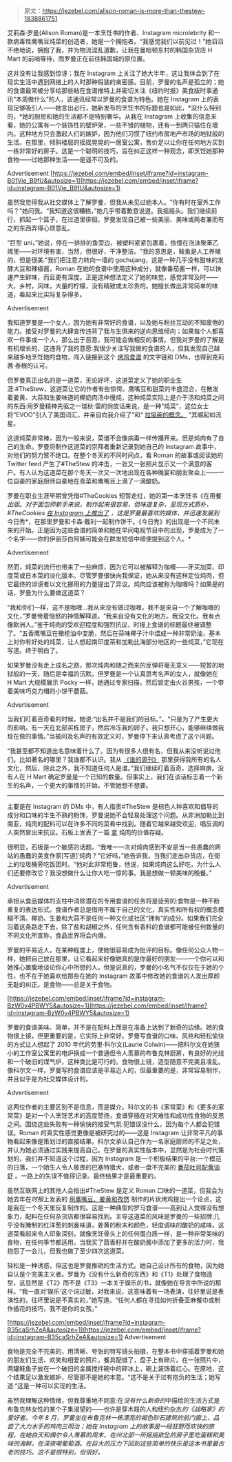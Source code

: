 > 原文：<https://jezebel.com/alison-roman-is-more-than-thestew-1838861751>

艾莉森·罗曼(Alison Roman)是一本烹饪书的作者、Instagram microlebrity 和一款病毒性鹰嘴豆炖菜的创造者，她是一个拥抱者。“我感觉我们以前见过！”她滔滔不绝地说，拥抱了我，并为物流混乱道歉，让我在曼哈顿东村的韩国杂货店 H Mart 的前哨等待，而罗曼正在前往韩国城的原位置。

这并没有让我感到惊讶；我在 Instagram 上关注了她大半年，这让我体会到了在现实生活中遇到网络上的人时那种假装的亲密感。目前，罗曼的名声是孤立的；她的食谱最常被分享给那些粘在食谱推特上并密切关注《纽约时报》美食版时事通讯“本周做什么”的人，该通讯经常以罗曼的食谱为特色。她在 Instagram 上的表现足够吸引人——她言出必行，她新发布的烹饪书的标题也是如此，*没什么特别的，*她的厨房和她的生活都不是特别奢华。从我在 Instagram 上收集的信息来看，她的公寓有一个装饰性的壁炉架，一些不错的植物，还有一到两只猫住在墙内。这种地方只会激起人们的嫉妒，因为他们习惯了纽约市房地产市场的地狱般的生活。在那里，倾斜楼层的摇摇晃晃的一居室公寓，售价足以让你在任何地方买到一栋非常好的房子。这是一个聪明的技巧，旨在纠正这样一种观念，即烹饪她那种食物——过她那种生活——是遥不可及的。

<label class="bxm4mm-13 juykRM">Advertisement</label> [https://jezebel.com/embed/inset/iframe?id=instagram-B01Vie_B9fU&autosize=1](https://jezebel.com/embed/inset/iframe?id=instagram-B01Vie_B9fU&autosize=1) 

虽然我觉得我从社交媒体上了解罗曼，但我从未见过她本人。"你有时在室外工作吗？"她问我。“我知道这很糟糕，”她几乎带着歉意说道。我摇摇头。我们继续前行，抓起一个篮子，在过道里徘徊，罗曼发现自己被一些美丽、美味或两者兼而有之的东西弄得心烦意乱。

“巨型 uni，”她说，停在一排排的鱼旁边，被塑料紧紧包裹着，依偎在泡沫聚苯乙烯里——对环境有害，当然，但很好，干净整洁。"我的意思是，鲑鱼是人工养殖的，但是很美."我们把注意力转向一墙的 gochujang，这是一种几乎没有甜味的发酵大豆和辣椒酱，Roman 在她的食谱中使用这种成分，就像番茄酱一样，可以快速产生鲜味，而且更有深度。正是这种想法定义了她的味觉，感觉非常及时——大，乡村，风味，大量的柠檬，没有精致或太珍贵的。她擅长做出非常简单的味道，看起来比实际复杂得多。

<label class="bxm4mm-13 juykRM">Advertisement</label>

我知道罗曼是一个女人，因为她有非常好的食谱，以及她与粉丝互动的不知疲倦的能力。接受对罗曼的大肆宣传违背了我与生俱来的逆向思维倾向；如果每个人都喜欢一件事或一个人，那么出于恶意，我可能会做相反的事情。但我对罗曼的了解是有机增长的，这违背了我的意愿:我很少关注写我做的食谱的人，但我发现自己越来越多地烹饪她的食物，闯入链接到这个 [烤鸡食谱](https://www.thecut.com/2018/06/chrissy-teigen-sheet-pan-meal-over-easy.html) 的文字链和 DMs，也得到克莉茜·泰根的认可。

但罗曼真正出名的是一道菜，无论好坏，这道菜定义了她的职业生涯:#TheStew，这道菜让它的作者有些惊愕。鹰嘴豆和甜菜的丰盛混合，在散发着姜黄、大蒜和生姜味道的椰奶肉汤中慢炖，这种炖菜实际上是介于汤和炖菜之间的东西:用罗曼精神先驱之一瑞秋·雷的俏皮话来说，是一种“炖菜”，这位女士将“EVOO”引入了美国词汇，并亲自向我介绍了“和“ [垃圾碗的概念。](https://www.thekitchn.com/hot-or-not-rach-32808) “其崛起如流星。

这道炖菜非常棒，因为一般来说，菜谱不会像病毒一样传播开来。但是炖肉有了自己的生命。罗曼将制作这道菜的崇拜者重新记录到她自己的 Instagram 故事中，对他们的努力赞不绝口。在整个冬天的不同时间点，看 Roman 的故事或阅读她的 Twitter feed 产生了#TheStew 的冲击，一张又一张照片显示又一个满意的客户。有人认为这道菜在那个冬天一次又一次地出现在各种晚宴和朋友聚会上——一位自豪的家庭厨师自豪地在青菜和鹰嘴豆上滴了一滴酸奶。

罗曼在职业生涯早期曾凭借#TheCookies 短暂走红，她的第一本烹饪书《在用餐*出版。对于面包师新手来说，制作起来很容易，但味道复杂，呈现方式质朴，#TheCookies [在 Instagram 上推出了](https://www.instagram.com/explore/tags/thecookies/?hl=en) ，这是罗曼最喜欢的媒体，并迅速发展到*今日秀*，在那里罗曼和卡森·戴利一起制作饼干。《今日秀》的出现是一个不同未来的开始。正是因为这些食谱的简单和她在早间电视节目中的出现，罗曼成为了一个名字——你的伊丽莎白阿姨可能会在群发短信中顺便提到这个人。*

<label class="bxm4mm-13 juykRM">Advertisement</label>

然而，炖菜的流行也带来了一些麻烦，因为它可以被解释为咖喱——牙买加菜、印度菜或日本菜的淡化版本。尽管罗曼很快向我保证，她从来没有这样定位炖肉，但它最终的诽谤者以文化挪用的力量提出了异议。炖肉应该被称为咖喱吗？如果是的话，罗曼为什么要做这道菜？

“我和你们一样，这不是咖喱...我从来没有做过咖喱，我不是来自一个了解咖喱的文化，”罗曼带着恼怒的神情解释道。“我来自没有文化的地方。我没文化。我有点像欧洲人。”鉴于炖肉的受欢迎程度和强烈抗议，时报上食谱的标题最终被调整了。“五香鹰嘴豆在橄榄油中变脆，然后在蒜味椰子汁中煨成一种非常奶油，基本上对你有好处的炖菜，让人想起南印度茶和加勒比海部分地区的一些炖菜，”它现在写道。终于明白了。

如果罗曼没有走上成名之路，那次炖肉和随之而来的反弹将毫无意义——短暂的地狱般的一天，随后是幸福的沉默。但罗曼是一个认真思考名声的女人，就像她在 H Mart 大规模展示 Pocky 一样，她通过专家扫描，然后锁定虫火谷男孩，一个带着美味巧克力帽的小饼干蘑菇。

<label class="bxm4mm-13 juykRM">Advertisement</label>

当我们盯着百奇看的时候，她说:“出名并不是我们的目标。”。“只是为了产生更大的影响。有一天在北部买栋房子，然后冷冻我的卵子。我只想开心，能够继续做我现在做的事情。”当被问及名声的有效定义时，罗曼停下来认真考虑了这个问题。

“我甚至都不知道出名意味着什么了。因为有很多人很有名，但我从来没听说过他们。比如著名的哪里？我谁都不认识。我从 [《谁的周刊》](https://www.whoweekly.us/) 那里获得我所有的名人文化，然后，除此之外，我不知道任何人是谁。”我们继续盯着百奇，选择麻痹。没有人在 H Mart 确定罗曼是一个已知的数量。但事实上，我们在谈话标志着一个新生的名声，一个更大的事情的开始，不管她想不想要。

* * *

主要是在 Instagram 的 DMs 中，有人指责#TheStew 是棕色人种喜欢和倡导的成分和口味的半生不熟的粉饰，罗曼说她不会轻易处理这个问题。从非洲加勒比到南亚，炖肉的配料可以在许多不同的菜肴中找到。随着它越来越受欢迎，唱反调的人突然冒出来抗议。石板上发表了一篇 [拿](https://slate.com/human-interest/2019/01/nyt-chickpea-stew-curry-additions-changes.html) 炖肉的价值存疑。

很明显，石板是一个敏感的话题。“我唯一一次对炖肉感到不安是当一些愚蠢的网站的愚蠢的美食作家[写道]‘炖肉？“它好吗，”她告诉我，当我们走出杂货店，在街上的垃圾桶旁吃饭团时。“他对此非常粗鲁，他说，如果炖肉这么好吃，为什么人们还要修改它？我没想做什么让你大吃一惊的事。我是想做一顿美味的晚餐。”

<label class="bxm4mm-13 juykRM">Advertisement</label>

承担从食品媒体的支柱中消除潜在的专用食谱的任务将是徒劳的:食物是一种不断重复的表达形式。食谱作者总是借用不属于自己的文化，真实性和所有权的概念模糊不清。椰奶、生姜和大蒜不是任何一种文化或社区“拥有”的成分。如果我们完全沿着这条路走下去，除了盐和胡椒之外，任何含有香料的食谱都可能被任何数量的不同文化所宣称，食品世界将会内爆。

罗曼的平易近人，在某种程度上，使她很容易成为批评的目标。像任何公众人物一样，她把自己放在那里，让它看起来好像她真的是你最好的朋友——一个你可以和她推心置腹地谈论你心中所想的人。但是说真的，罗曼的小名气不仅仅在于她的个性，也不在于她喜欢给那些在她的 Instagram 故事中修改她的食谱的人发出厚颜无耻的纠正。是食物——总是关于食物。

 [https://jezebel.com/embed/inset/iframe?id=instagram-BzW0v4PBWY5&autosize=1](https://jezebel.com/embed/inset/iframe?id=instagram-BzW0v4PBWY5&autosize=1) 

罗曼的食谱美味、简单，并不是在配料上而是在准备上达到了新奇的边缘。她的食物很上镜，但更重要的是，它实际上非常好。罗曼写食谱的口味、风格和轻松愉快的方式让人想起了 2010 年代的劳里·科尔文(Laurie Colwin)——把科尔文在她狭小的工作室公寓里的电炉换成一个普通但令人羡慕的布鲁克林厨房，有良好的光线和一个破旧的煤气炉，这种类比是可行的。食物很上镜，造型随意不完美且凌乱。像科尔文一样，罗曼写的食谱应该是平易近人的，但最重要的是，非常容易制作，并且似乎是为社交媒体设计的。

<label class="bxm4mm-13 juykRM">Advertisement</label>

这两位作者的主要区别不是信息，而是媒介。科尔文的书《家常菜》和《更多的家常菜》是对一个人烹饪艺术的高度赞扬，食谱穿插在对灾难性和成功性食物的反思之间。围绕这些失败有一种愉快的接受气氛:犯错误没什么，因为每个人都会犯错误。Roman 的真实性感觉更像是被研究过的——这是 Instagram 让非常平凡的事物看起来像是策划过的直接结果。科尔文承认自己作为一名家庭厨师的不足之处，并认为她必须通过实践来提高自己。在罗曼的真实性版本中，显然是为社会时代策划的，我们并不知道这个过程，因为 Instagram 是一个积极结果的平台:一个模范的日落，一个陌生人令人敬畏的巴塞特猎犬，或者一盘不完美的 [番茄吐司配黄油虾](https://cooking.nytimes.com/recipes/1020416-tomato-toast-with-buttered-shrimp) 。一路上的失误不值得记录。最终结果才是最重要的。

虽然互联网上的其他人会指出#TheStew 是定义 Roman 口味的一道菜，但我会为她去年在*时报*上发表的 [用鹰嘴豆、姜黄和孜然](https://cooking.nytimes.com/recipes/1018910-sheet-pan-chicken-with-chickpeas-cumin-and-turmeric) 制作的片状烤鸡提出一个论点，这是我在一个冬天里反复制作的。这是一种典型的罗马食谱——高到让人觉得没有想象力，配料在任何杂货店都很容易找到。主导这道菜的风味是罗曼的一些招牌:几乎没有腌制的红洋葱的刺鼻味道，姜黄的粉末和颜色，轻度调味的酸奶的咸味。这道菜看起来令人印象深刻，就像烹饪骨头上的任何蛋白质一样，是一种非常美味的食物，在任何季节都适用。当我买了茴香籽并在酸奶酱中添加了更多的活力时，我抱怨了一会儿，但我也做了至少四次这道菜。

轻松是一种诱惑，但这也是罗曼推销的生活方式。她自己设计所有的食物，因为她自认是个完美主义者。罗曼为《没有什么新奇的东西》和《T1》处理了食物造型，这显然是《T2》而不是《T3》一本关于娱乐的书，就像她在导言中所说的那样。“我一直对‘娱乐’这个词过敏，对我来说，这意味着有一场表演，往好里说是表演性的，往坏里说是不真实的，”她写道。“任何人都在寻找如何折叠亚麻餐巾或制作插花的技巧，我不是你的女孩。”

 [https://jezebel.com/embed/inset/iframe?id=instagram-B35caSrhZeA&autosize=1](https://jezebel.com/embed/inset/iframe?id=instagram-B35caSrhZeA&autosize=1) <label class="bxm4mm-13 juykRM">Advertisement</label>

食物是完全不完美的，用清晰、夸张的特写镜头拍摄，在整本书中穿插着罗曼和她的朋友们生活、欢笑和相爱的照片。餐具配错了，盘子上有碎片。在一张照片中，两罐鲑鱼子放在一个破旧的金属搅拌碗中的碎冰上，碗上装饰着红心。在原地，这个结果足以激发嫉妒，尽管那不是她的本意。“这不是关于过有抱负的生活；她写道:“这是一种可以实现的生活。

虽然我理解这种情绪，但我尊重地不同意:在*没有什么新奇的*中描绘的生活方式是布鲁克林女性的某个子集渴望的——也许是穿木屐的人和纽约杂志*的《战略家》的爱好者。今年 8 月，罗曼坐在布鲁克林一栋漂亮的褐色砂石建筑的前门廊上，品尝了大力水手的鸡肉三明治；她在 Instagram 上的故事是一段狂野而欢快的旅程，在她白天和偶尔令人羡慕的周末，在州北部一所摇摇欲坠的房子里吃蛋糕和美味的海鲜，在深夜喝葡萄酒。在巨大的压力下回到这些简单的快乐是这本书里最古老的技巧。这不是很特别，但很好。*